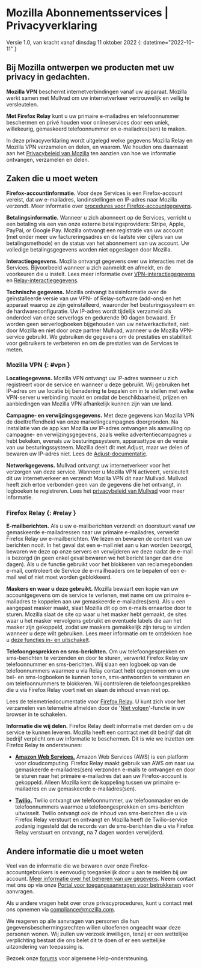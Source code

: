 ﻿# Mozilla Abonnementsservices | Privacyverklaring

Versie 1.0, van kracht vanaf dinsdag 11 oktober 2022
{: datetime="2022-10-11" }

## Bij Mozilla ontwerpen we producten met uw privacy in gedachten.

__Mozilla VPN__ beschermt internetverbindingen vanaf uw apparaat. Mozilla werkt samen met Mullvad om uw internetverkeer vertrouwelijk en veilig te versleutelen.

__Met Firefox Relay__ kunt u uw primaire e-mailadres en telefoonnummer beschermen en privé houden voor onlineservices door een uniek, willekeurig, gemaskeerd telefoonnummer en e-mailadres(sen) te maken.

In deze privacyverklaring wordt uitgelegd welke gegevens Mozilla Relay en Mozilla VPN verzamelen en delen, en waarom. We houden ons daarnaast aan het [Privacybeleid van Mozilla](https://www.mozilla.org/privacy/) ten aanzien van hoe we informatie ontvangen, verzamelen en delen.

## Zaken die u moet weten

__Firefox-accountinformatie.__ Voor deze Services is een Firefox-account vereist, dat uw e-mailadres, landinstellingen en IP-adres naar Mozilla verzendt. Meer informatie over [procedures voor Firefox-accountgegevens](https://www.mozilla.org/privacy/firefox/#firefox-accounts-join-firefox).

__Betalingsinformatie.__ Wanneer u zich abonneert op de Services, verricht u een betaling via een van onze externe betalingsproviders: Stripe, Apple, PayPal, or Google Pay. Mozilla ontvangt een registratie van uw account (met onder meer uw factureringsadres en de laatste vier cijfers van uw betalingsmethode) en de status van het abonnement van uw account. Uw volledige betalingsgegevens worden niet opgeslagen door Mozilla.

__Interactiegegevens.__ Mozilla ontvangt gegevens over uw interacties met de Services. Bijvoorbeeld wanneer u zich aanmeldt en afmeldt, en de voorkeuren die u instelt. Lees meer informatie over [VPN-interactiegegevens](https://dictionary.telemetry.mozilla.org/apps/mozilla_vpn) en [Relay-interactiegegevens](https://github.com/mozilla/fx-private-relay/blob/main/METRICS.md).

__Technische gegevens.__ Mozilla ontvangt basisinformatie over de geïnstalleerde versie van uw VPN- of Relay-software (add-ons) en het apparaat waarop ze zijn geïnstalleerd, waaronder het besturingssysteem en de hardwareconfiguratie. Uw IP-adres wordt tijdelijk verzameld als onderdeel van onze serverlogs en gedurende 90 dagen bewaard. Er worden geen serverlogboeken bijgehouden van uw netwerkactiviteit, niet door Mozilla en niet door onze partner Mullvad, wanneer u de Mozilla VPN-service gebruikt.
We gebruiken de gegevens om de prestaties en stabiliteit voor gebruikers te verbeteren en om de prestaties van de Services te meten.

### Mozilla VPN {: #vpn }

__Locatiegegevens.__ Mozilla VPN ontvangt uw IP-adres wanneer u zich registreert voor de service en wanneer u deze gebruikt. Wij gebruiken het IP-adres om uw locatie bij benadering te bepalen om in te stellen met welke VPN-server u verbinding maakt en omdat de beschikbaarheid, prijzen en aanbiedingen van Mozilla VPN afhankelijk kunnen zijn van uw land.

__Campagne- en verwijzingsgegevens.__ Met deze gegevens kan Mozilla VPN de doeltreffendheid van onze marketingcampagnes doorgronden. Na installatie van de app kan Mozilla uw IP-adres ontvangen als aanvulling op campagne- en verwijzingsgegevens, zoals welke advertentiecampagnes u hebt bekeken, evenals uw besturingssysteem, apparaattype en de versie van uw besturingssysteem. Mozilla deelt dit met Adjust, maar we delen of bewaren uw IP-adres niet. Lees de [Adjust-documentatie](https://github.com/mozilla-mobile/mozilla-vpn-client/blob/main/src/apps/vpn/adjust/adjust.md).

__Netwerkgegevens.__ Mullvad ontvangt uw internetverkeer voor het verzorgen van deze service. Wanneer u Mozilla VPN activeert, versleutelt dit uw internetverkeer en verzendt Mozilla VPN dit naar Mullvad. Mullvad heeft zich ertoe verbonden geen van de gegevens die het ontvangt, in logboeken te registreren. Lees het [privacybeleid van Mullvad](https://mullvad.net/help/no-logging-data-policy/) voor meer informatie.

### Firefox Relay {: #relay }

__E-mailberichten.__ Als u uw e-mailberichten verzendt en doorstuurt vanaf uw gemaskeerde e-mailadressen naar uw primaire e-mailadres, verwerkt Firefox Relay uw e-mailberichten. We lezen en bewaren de content van uw berichten nooit. In het geval dat een e-mail niet aan u kan worden bezorgd, bewaren we deze op onze servers en verwijderen we deze nadat de e-mail is bezorgd (in geen enkel geval bewaren we het bericht langer dan drie dagen). Als u de functie gebruikt voor het blokkeren van reclamegebonden e-mail, controleert de Service de e-mailheaders om te bepalen of een e-mail wel of niet moet worden geblokkeerd.

__Maskers en waar u deze gebruikt.__ Mozilla bewaart een kopie van uw accountgegevens om de service te verlenen, met name om uw primaire e-mailadres te koppelen aan uw gemaskeerde e-mailadres(sen). Als u een aangepast masker maakt, slaat Mozilla dit op om e-mails ernaartoe door te sturen. Mozilla slaat de site op waar u het masker hebt gemaakt, de sites waar u het masker vervolgens gebruikt en eventuele labels die aan het masker zijn gekoppeld, zodat uw maskers gemakkelijk zijn terug te vinden wanneer u deze wilt gebruiken. Lees meer informatie om te ontdekken hoe u [deze functies in- en uitschakelt](https://relay.firefox.com/faq).

__Telefoongesprekken en sms-berichten.__ Om uw telefoongesprekken en sms-berichten te verzenden en door te sturen, verwerkt Firefox Relay uw telefoonnummer en sms-berichten. Wij slaan een logboek op van de telefoonnummers waarmee u via Relay contact hebt opgenomen om u uw bel- en sms-logboeken te kunnen tonen, sms-antwoorden te versturen en om telefoonnummers te blokkeren. Wij controleren de telefoongesprekken die u via Firefox Relay voert niet en slaan de inhoud ervan niet op.

Lees de telemetriedocumentatie voor [Firefox Relay](https://github.com/mozilla/fx-private-relay/blob/main/METRICS.md). U kunt zich voor het verzamelen van telemetrie afmelden door de '[Niet volgen](https://support.mozilla.org/kb/how-do-i-turn-do-not-track-feature)'-functie in uw browser in te schakelen.

__Informatie die wij delen.__ Firefox Relay deelt informatie met derden om u de service te kunnen leveren. Mozilla heeft een contract met dit bedrijf dat dit bedrijf verplicht om uw informatie te beschermen. Dit is wie we inzetten om Firefox Relay te ondersteunen:

* __[Amazon Web Services.](https://aws.amazon.com/privacy/)__ Amazon Web Services (AWS) is een platform voor cloudcomputing. Firefox Relay maakt gebruik van AWS om naar uw gemaskeerde e-mailadres(sen) verzonden e-mails te ontvangen en door te sturen naar het primaire e-mailadres dat aan uw Firefox-account is gekoppeld. Alleen Mozilla kent de koppeling tussen uw primaire e-mailadres en uw gemaskeerde e-mailadres(sen).

* __[Twilio.](https://www.twilio.com)__ Twilio ontvangt uw telefoonnummer, uw telefoonmasker en de telefoonnummers waarmee u telefoongesprekken en sms-berichten uitwisselt. Twilio ontvangt ook de inhoud van sms-berichten die u via Firefox Relay verstuurt en ontvangt en Mozilla heeft de Twilio-service zodanig ingesteld dat de records van de sms-berichten die u via Firefox Relay verstuurt en ontvangt, na 7 dagen worden verwijderd.

## Andere informatie die u moet weten

Veel van de informatie die we bewaren over onze Firefox-accountgebruikers is eenvoudig toegankelijk door u aan te melden bij uw account. [Meer informatie over het beheren van uw gegevens](https://support.mozilla.org/products/privacy-and-security/user-control). Neem contact met ons op via onze [Portal voor toegangsaanvragen voor betrokkenen](https://privacyportal.onetrust.com/webform/1350748f-7139-405c-8188-22740b3b5587/4ba08202-2ede-4934-a89e-f0b0870f95f0) voor aanvragen.

Als u andere vragen hebt over onze privacyprocedures, kunt u contact met ons opnemen via compliance@mozilla.com.

We reageren op alle aanvragen van personen die hun gegevensbeschermingsrechten willen uitoefenen ongeacht waar deze personen wonen. Wij zullen uw verzoek inwilligen, tenzij er een wettelijke verplichting bestaat die ons belet dit te doen of er een wettelijke uitzondering van toepassing is.

Bezoek onze [forums](https://support.mozilla.org/) voor algemene Help-ondersteuning.
